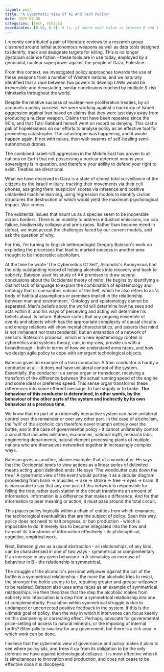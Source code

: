 ```yaml
---
layout: post
title: "A Cybernetic View Of AI And Tech Policy"
date: 2025-07-30
categories: [tech, ethics]
coordinates: [0.56, 0.7]  # [x, y] where each value is between 0 and 1
---
```


I recently contributed a pair of literature reviews to a research group clustered around lethal autonomous weapons as well as data tools designed to identify, track and designate targets for killing. This is no longer dystopian science fiction - these tools are in use today, employed by a genocidal, nuclear superpower against the people of Gaza, Palestine. 

From this context, we investigated policy approaches towards the use of these weapons from a number of Western nations, and we naturally identified that a race between two powers to develop LAWs would be irreversible and devastating, similar conclusions reached by multiple S-risk thinktanks throughout the world. 

Despite the relative success of nuclear-non-proliferation treaties, by all accounts a policy success, we were working against a backdrop of Israeli aggression against Iran based on claims that they were just days away from producing a nuclear weapon. Claims that have been repeated since the 90's, and that Tulsi Gabbard herself went on record as denying. This cast a pall of hopelessness on our efforts to analyse policy as an effective tool for preventing catastrophe. The catastrophe was happening, and it would happen again. If not with nukes, then with swarms of self-healing semi-autonomous drones. 

The combined Israeli-US aggression in the Middle East has proven to all nations on Earth that not possessing a nuclear deterrent means your sovereignty is in question, and therefore your ability to defend your right to exist. Treaties are directional. 

What we have observed in Gaza is a state of almost total surveillance of the citizens by the Israeli military, tracking their movements via their cell phones, assigning them 'suspicion' scores via inference and positive unlabelled machine learning, using regression models to identify civilian structures the destruction of which would yield the maximum psychological impact. War crimes. 

The existential issues that haunt us as a species seem to be inoperable across borders. There is an inability to address industrial emissions, ice cap failure, biodiversity collapse and arms races. Rather than become mired in defeat, we must accept the challenges faced by our current models, and ask the question of why.

For this, I'm turning to English anthropologist Gregory Bateson's work on exploding the processes that lead to marked success in another area thought to be inoperable: alcoholism.

At the time he wrote 'The Cybernetics Of Self', Alcoholic's Anonymous had the only outstanding record of helping alcoholics into recovery and back to sobriety. Bateson used his study of AA premises to draw several conclusions about the Occidental theory of mind. He begins by identifying a distinct lack of language to explain the combination of epistemology and ontology that circumscribes notions of the Self, which he also refers to as 'a body of habitual assumptions or premises implicit in the relationship between man and environment.' Ontology and epistemology cannot be separated. Man's beliefs about the world will determine how he sees and acts within it, and his ways of perceiving and acting will determine his beliefs about its nature. Bateson states that any ongoing ensemble of events and objects which has the appropriate complexity of causal circuits and energy relations will show mental characteristics, and asserts that mind is not immanent nor transcendental, but an emanation of a network of sensors. Bateson's proposal, which is a new epistemology rooted in cybernetics and systems theory, can, in my view, provide us with a breakthrough - both in terms of how we understand arms races, and how we design agile policy to cope with emergent technological objects.

Bateson gives an example of a train conductor: A train conductor is hardly a conductor at all - it does not have unilateral control of the system. Essentially, the conductor is a sense organ or transducer, receiving a transform of the difference between the actual running speed of the engine and some ideal or preferred speed. This sense organ transforms these differences into some efferent message, to fuel supply or to brake. **The behaviour of this conductor is determined, in other words, by the behaviour of the other parts of the system and indirectly by its own behaviour at a previous time.**

We know that no part of an internally interactive system can have unilateral control over the remainder or over any other part. In the case of alcoholism, the 'will' of the alcoholic can therefore never triumph entirely over the bottle, and in the case of governmental policy - it cannot unilaterally control a circuit that includes militaries, economies, national myth, research labs, engineering departments, natural element processing plants of multiple nations who are themselves networked together in increasingly complex ways. 

Bateson gives us another, plainer example: that of a woodcutter. He says that the Occidental tends to view actions as a linear series of delimited means acting upon delimited ends. He says 'The woodcutter cuts down the tree.' A cybernetic view of the event would portray it as a circular diagram proceeding from brain  $\rightarrow$  muscles  $\rightarrow$   axe  $\rightarrow$   stroke  $\rightarrow$   tree  $\rightarrow$   eyes   $\rightarrow$  brain. It is inaccurate to say that any one part of this network is responsible for felling the tree: rather each station in the circuit transforms an amount of information. Information is a difference that makes a difference. And for that information to bear meaning or action, it must pass around the total circuit. 

This places policy logically within a chain of entities from which emanates the technological eventualities that are the subject of policy. Seen this way, policy does not need to halt progress, or ban production - which is impossible to do. It merely has to become integrated into the flow and transmit its transforms of information effectively - its philosophical, cognitive, empirical work. 

Next, Bateson gives us a usual abstraction - all relationships, of any kind, can be characterised in one of two ways - symmetrical or complementary. If an increase in any given behaviour in A stimulates an increase of behaviour in B - the relationship is symmetrical. 

The struggle of the alcoholic's personal willpower against the call of the bottle is a symmetrical relationship - the more the alcoholic tries to resist, the stronger the bottle seems to be, requiring greater and greater willpower to be resisted. Bateson also uses arms races as an example of symmetrical relationships. He then theorizes that the step the alcoholic makes from sobriety into intoxication is a step from a symmetrical relationship into one of complementarity. Escalation within symmetrical struggle is due to undamped or uncorrected positive feedback in the system. If this is the ultimate goal of policy, then the way in which it intervenes can focus keenly on this dampening or correcting effect. Perhaps, advocate for governmental price-setting of access to natural minerals, or the imposing of internal tariffs? Bitter pills to swallow for any government, but there is a rich area in which work can be done. 

I believe that the cybernetic view of governance and policy makes it plain to see where policy sits, and frees it up from its obligation to be the only defence we have against technological collapse. It is most effective when it is simultaneous to innovation and production, and does not cease to be effective once it is disobeyed. 



 





